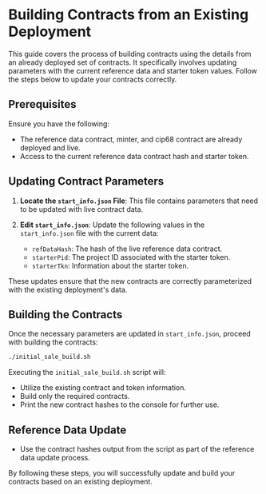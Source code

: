 # Building Contracts from an Existing Deployment

This guide covers the process of building contracts using the details from an already deployed set of contracts. It specifically involves updating parameters with the current reference data and starter token values. Follow the steps below to update your contracts correctly.

## Prerequisites

Ensure you have the following:
- The reference data contract, minter, and cip68 contract are already deployed and live.
- Access to the current reference data contract hash and starter token.

## Updating Contract Parameters

1. **Locate the `start_info.json` File**: This file contains parameters that need to be updated with live contract data.

2. **Edit `start_info.json`**: Update the following values in the `start_info.json` file with the current data:
    - `refDataHash`: The hash of the live reference data contract.
    - `starterPid`: The project ID associated with the starter token.
    - `starterTkn`: Information about the starter token.

These updates ensure that the new contracts are correctly parameterized with the existing deployment's data.

## Building the Contracts

Once the necessary parameters are updated in `start_info.json`, proceed with building the contracts:

```bash
./initial_sale_build.sh
```

Executing the `initial_sale_build.sh` script will:
- Utilize the existing contract and token information.
- Build only the required contracts.
- Print the new contract hashes to the console for further use.

## Reference Data Update

- Use the contract hashes output from the script as part of the reference data update process.

By following these steps, you will successfully update and build your contracts based on an existing deployment.
